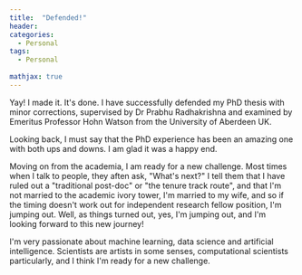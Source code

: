 ```yaml
---
title:  "Defended!"
header:
categories: 
  - Personal
tags:
  - Personal
  
mathjax: true
---
```


Yay! I made it. It's done. I have successfully defended my PhD thesis with minor corrections, supervised by Dr Prabhu Radhakrishna and examined by Emeritus Professor Hohn Watson from the University of Aberdeen UK.

Looking back, I must say that the PhD experience has been an amazing one with both ups and downs. I am glad it was a happy end.

Moving on from the academia, I am ready for a new challenge. Most times when I talk to people, they aften ask, "What's next?" I tell them that I have ruled out a "traditional post-doc" or "the tenure track route", and that I'm not married to the academic ivory tower, I'm married to my wife, and so if the timing doesn't work out for independent research fellow position, I'm jumping out. Well, as things turned out, yes, I'm jumping out, and I'm looking forward to this new journey!


I'm very passionate about machine learning, data science and artificial intelligence. Scientists are artists in some senses, computational scientists particularly, and I think I'm ready for a new challenge.




